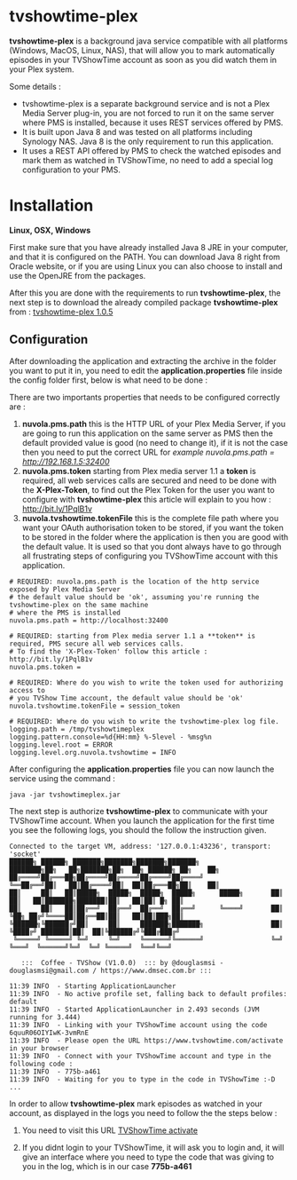 tvshowtime-plex
===============

**tvshowtime-plex** is a background java service compatible with all platforms (Windows, MacOS, Linux, NAS), that will 
allow you to mark automatically episodes in your TVShowTime account as soon as you did watch them in your Plex system.

Some details : 

  - tvshowtime-plex is a separate background service and is not a Plex Media Server plug-in, you are not forced to run it
  on the same server where PMS is installed, because it uses REST services offered by PMS.
  - It is built upon Java 8 and was tested on all platforms including Synology NAS. Java 8 is the only requirement to run
  this application.
  - It uses a REST API offered by PMS to check the watched episodes and mark them as watched in TVShowTime, no need to add
  a special log configuration to your PMS.

Installation
===============

**Linux, OSX, Windows**

First make sure that you have already installed Java 8 JRE in your computer, and that it is configured on the PATH.
You can download Java 8 right from Oracle website, or if you are using Linux you can also choose to install and use the OpenJRE from the packages.

After this you are done with the requirements to run **tvshowtime-plex**, the next step is to download the already compiled package **tvshowtime-plex** from : [tvshowtime-plex 1.0.5](https://github.com/imrabti/tvshowtime-plex/releases/download/1.0.5/tvshowtime-plex-1.0.5.zip)

Configuration
-------------

After downloading the application and extracting the archive in the folder you want to put it in, you need to edit the **application.properties** file inside the config folder first, below is what need to be done : 

There are two importants properties that needs to be configured correctly are : 

1. **nuvola.pms.path** this is the HTTP URL of your Plex Media Server, if you are going to run this application on the same server as PMS then the default provided value is good (no need to change it), if it is not the case then you need to put the correct URL for _example nuvola.pms.path = http://192.168.1.5:32400_
2. **nuvola.pms.token** starting from Plex media server 1.1 a **token** is required, all web services calls are secured and need to be done with the **X-Plex-Token**, to find out the Plex Token for the user you want to configure with **tvshowtime-plex** this article will explain to you how : http://bit.ly/1PqlB1v
3. **nuvola.tvshowtime.tokenFile** this is the complete file path where you want your OAuth authorisation token to be stored, if you want the token to be stored in the folder where the application is then you are good with the default value. It is used so that you dont always have to go through all frustrating steps of configuring you TVShowTime account with this application.

```
# REQUIRED: nuvola.pms.path is the location of the http service exposed by Plex Media Server
# the default value should be 'ok', assuming you're running the tvshowtime-plex on the same machine
# where the PMS is installed
nuvola.pms.path = http://localhost:32400

# REQUIRED: starting from Plex media server 1.1 a **token** is required, PMS secure all web services calls.
# To find the 'X-Plex-Token' follow this article : http://bit.ly/1PqlB1v
nuvola.pms.token =

# REQUIRED: Where do you wish to write the token used for authorizing access to
# you TVShow Time account, the default value should be 'ok'
nuvola.tvshowtime.tokenFile = session_token

# REQUIRED: Where do you wish to write the tvshowtime-plex log file.
logging.path = /tmp/tvshowtimeplex
logging.pattern.console=%d{HH:mm} %-5level - %msg%n
logging.level.root = ERROR
logging.level.org.nuvola.tvshowtime = INFO
```

After configuring the **application.properties** file you can now launch the service using the command :

```
java -jar tvshowtimeplex.jar
```

The next step is authorize **tvshowtime-plex** to communicate with your TVShowTime account. When you launch the application for the first time you see the following logs, you should the follow the instruction given.

```
Connected to the target VM, address: '127.0.0.1:43236', transport: 'socket'
██████╗ ██████╗ ███████╗███████╗███████╗███████╗              ████████╗██╗   ██╗███████╗██╗  ██╗ ██████╗ ██╗    ██╗
██╔════╝██╔═══██╗██╔════╝██╔════╝██╔════╝██╔════╝              ╚══██╔══╝██║   ██║██╔════╝██║  ██║██╔═══██╗██║    ██║
██║     ██║   ██║█████╗  █████╗  █████╗  █████╗      █████╗       ██║   ██║   ██║███████╗███████║██║   ██║██║ █╗ ██║
██║     ██║   ██║██╔══╝  ██╔══╝  ██╔══╝  ██╔══╝      ╚════╝       ██║   ╚██╗ ██╔╝╚════██║██╔══██║██║   ██║██║███╗██║
╚██████╗╚██████╔╝██║     ██║     ███████╗███████╗                 ██║    ╚████╔╝ ███████║██║  ██║╚██████╔╝╚███╔███╔╝
 ╚═════╝ ╚═════╝ ╚═╝     ╚═╝     ╚══════╝╚══════╝                 ╚═╝     ╚═══╝  ╚══════╝╚═╝  ╚═╝ ╚═════╝  ╚══╝╚══╝ 
                                                                                                                    
   :::  Coffee - TVShow (V1.0.0)  ::: by @douglasmsi - douglasmsi@gmail.com / https://www.dmsec.com.br :::

11:39 INFO  - Starting ApplicationLauncher
11:39 INFO  - No active profile set, falling back to default profiles: default
11:39 INFO  - Started ApplicationLauncher in 2.493 seconds (JVM running for 3.444)
11:39 INFO  - Linking with your TVShowTime account using the code 6quuR06OIYIwK-3vmRnE
11:39 INFO  - Please open the URL https://www.tvshowtime.com/activate in your browser
11:39 INFO  - Connect with your TVShowTime account and type in the following code : 
11:39 INFO  - 775b-a461
11:39 INFO  - Waiting for you to type in the code in TVShowTime :-D ...
```

In order to allow **tvshowtime-plex** mark episodes as watched in your account, as displayed in the logs you need to follow the the steps below :

1. You need to visit this URL [TVShowTime activate](https://www.tvshowtime.com/activate)

2. If you didnt login to your TVShowTime, it will ask you to login and, it will give an interface where you need to type the code that was giving to you in the log, which is in our case **775b-a461**

